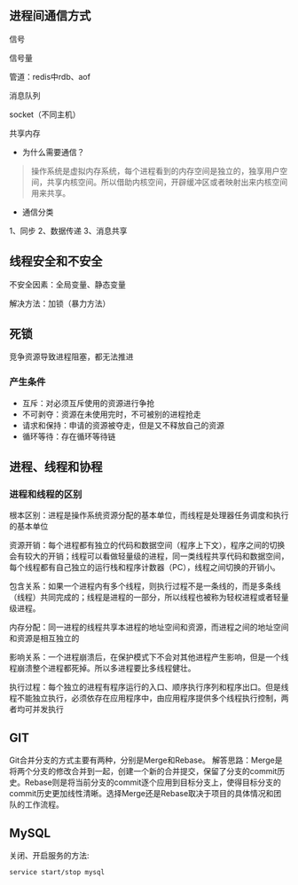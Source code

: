 ## 进程间通信方式

信号

信号量

管道：redis中rdb、aof

消息队列

socket（不同主机）

共享内存

- 为什么需要通信？

> 操作系统是虚拟内存系统，每个进程看到的内存空间是独立的，独享用户空间，共享内核空间。所以借助内核空间，开辟缓冲区或者映射出来内核空间用来共享。

- 通信分类

1、同步 2、数据传递 3、消息共享

## 线程安全和不安全

不安全因素：全局变量、静态变量

解决方法：加锁（暴力方法）

## 死锁

竞争资源导致进程阻塞，都无法推进

### 产生条件

- 互斥：对必须互斥使用的资源进行争抢
- 不可剥夺：资源在未使用完时，不可被别的进程抢走
- 请求和保持：申请的资源被夺走，但是又不释放自己的资源
- 循环等待：存在循环等待链

## 进程、线程和协程

### 进程和线程的区别

根本区别：进程是操作系统资源分配的基本单位，而线程是处理器任务调度和执行的基本单位

资源开销：每个进程都有独立的代码和数据空间（程序上下文），程序之间的切换会有较大的开销；线程可以看做轻量级的进程，同一类线程共享代码和数据空间，每个线程都有自己独立的运行栈和程序计数器（PC），线程之间切换的开销小。

包含关系：如果一个进程内有多个线程，则执行过程不是一条线的，而是多条线（线程）共同完成的；线程是进程的一部分，所以线程也被称为轻权进程或者轻量级进程。

内存分配：同一进程的线程共享本进程的地址空间和资源，而进程之间的地址空间和资源是相互独立的

影响关系：一个进程崩溃后，在保护模式下不会对其他进程产生影响，但是一个线程崩溃整个进程都死掉。所以多进程要比多线程健壮。

执行过程：每个独立的进程有程序运行的入口、顺序执行序列和程序出口。但是线程不能独立执行，必须依存在应用程序中，由应用程序提供多个线程执行控制，两者均可并发执行

## GIT

Git合并分支的方式主要有两种，分别是Merge和Rebase。 解答思路：Merge是将两个分支的修改合并到一起，创建一个新的合并提交，保留了分支的commit历史。Rebase则是将当前分支的commit逐个应用到目标分支上，使得目标分支的commit历史更加线性清晰。选择Merge还是Rebase取决于项目的具体情况和团队的工作流程。 

## MySQL

关闭、开启服务的方法:

``` she
service start/stop mysql
```

